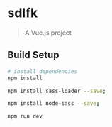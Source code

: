# sdlfk

> A Vue.js project

## Build Setup

``` bash
# install dependencies
npm install

npm install sass-loader --save;

npm install node-sass --save;

npm run dev
